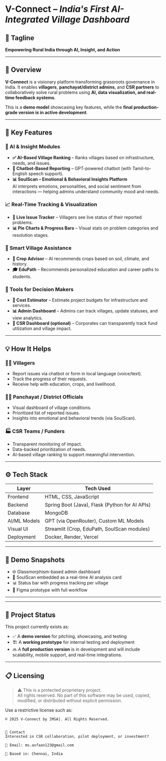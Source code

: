 # V-Connect – *India's First AI-Integrated Village Dashboard*

## 🌟 Tagline
**Empowering Rural India through AI, Insight, and Action**

---

## 📘 Overview

**V-Connect** is a visionary platform transforming grassroots governance in India. It enables **villagers**, **panchayat/district admins**, and **CSR partners** to collaboratively solve rural problems using **AI, data visualization, and real-time feedback systems**.

This is a **demo model** showcasing key features, while the **final production-grade version is in active development**.

---

## 🔑 Key Features

### 🧠 AI & Insight Modules
- **✅ AI-Based Village Ranking** – Ranks villages based on infrastructure, needs, and issues.
- **💬 Chatbot-Based Reporting** – GPT-powered chatbot (with Tamil-to-English speech support).
- **📊 SoulScan – Emotional & Behavioral Insights Platform**  
  AI interprets emotions, personalities, and social sentiment from interactions — helping admins understand community mood and needs.

### 📈 Real-Time Tracking & Visualization
- **📍 Live Issue Tracker** – Villagers see live status of their reported problems.
- **📊 Pie Charts & Progress Bars** – Visual stats on problem categories and resolution stages.

### 🌾 Smart Village Assistance
- **🌱 Crop Advisor** – AI recommends crops based on soil, climate, and history.
- **🎓 EduPath** – Recommends personalized education and career paths to students.

### 🧮 Tools for Decision Makers
- **🧾 Cost Estimator** – Estimate project budgets for infrastructure and services.
- **📊 Admin Dashboard** – Admins can track villages, update statuses, and view analytics.
- **🏢 CSR Dashboard (optional)** – Corporates can transparently track fund utilization and village impact.

---

## 💡 How It Helps

### 🧑‍🌾 Villagers
- Report issues via chatbot or form in local language (voice/text).
- Track the progress of their requests.
- Receive help with education, crops, and livelihood.

### 🧑‍💼 Panchayat / District Officials
- Visual dashboard of village conditions.
- Prioritized list of reported issues.
- Insights into emotional and behavioral trends (via SoulScan).

### 🏭 CSR Teams / Funders
- Transparent monitoring of impact.
- Data-backed prioritization of needs.
- AI-based village ranking to support meaningful intervention.

---

## ⚙️ Tech Stack

| Layer        | Tech Used                                        |
|--------------|--------------------------------------------------|
| Frontend     | HTML, CSS, JavaScript                            |
| Backend      | Spring Boot (Java), Flask (Python for AI APIs)   |
| Database     | MongoDB                                          |
| AI/ML Models | GPT (via OpenRouter), Custom ML Models           |
| Visual UI    | Streamlit (Crop, EduPath, SoulScan modules)      |
| Deployment   | Docker, Render, Vercel                           |

---

## 📸 Demo Snapshots

- 🌐 Glassmorphism-based admin dashboard
- 🧠 SoulScan embedded as a real-time AI analysis card
- 📊 Status bar with progress tracking per village
- 🎨 Figma prototype with full workflow

---





---

## 🧪 Project Status

This project currently exists as:
- ✅ A **demo version** for pitching, showcasing, and testing
- 🏗️ A **working prototype** for internal testing and deployment
- 🔜 A **full production version** is in development and will include scalability, mobile support, and real-time integrations.

---

## 📋 Licensing

> ⚠️ This is a protected proprietary project.  
All rights reserved. No part of this software may be used, copied, modified, or distributed without explicit permission.

Use a restrictive license such as:
```text
© 2025 V-Connect by [MSA]. All Rights Reserved.


🤝 Contact
Interested in CSR collaboration, pilot deployment, or investment?

📧 Email: ms.asfaan123@gmail.com

📍 Based in: Chennai, India
